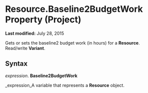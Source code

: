 
# Resource.Baseline2BudgetWork Property (Project)

 **Last modified:** July 28, 2015

Gets or sets the baseline2 budget work (in hours) for a  **Resource**. Read/write  **Variant**.

## Syntax

 _expression_. **Baseline2BudgetWork**

 _expression_A variable that represents a  **Resource** object.

